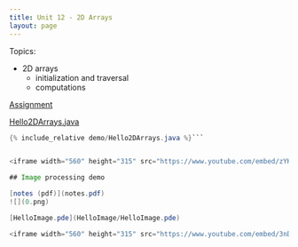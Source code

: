 ```yaml
---
title: Unit 12 - 2D Arrays
layout: page
---
```


Topics:
- 2D arrays
    - initialization and traversal
    - computations
 
[Assignment](Unit12_Assignment)


[Hello2DArrays.java](demo/Hello2DArrays.java)

```java
{% include_relative demo/Hello2DArrays.java %}```


<iframe width="560" height="315" src="https://www.youtube.com/embed/zYKxx7RU5Y4" title="YouTube video player" frameborder="0" allow="accelerometer; autoplay; clipboard-write; encrypted-media; gyroscope; picture-in-picture" allowfullscreen></iframe>

## Image processing demo

[notes (pdf)](notes.pdf)
![](0.png)

[HelloImage.pde](HelloImage/HelloImage.pde)

<iframe width="560" height="315" src="https://www.youtube.com/embed/3nDCw6hHjvU" title="YouTube video player" frameborder="0" allow="accelerometer; autoplay; clipboard-write; encrypted-media; gyroscope; picture-in-picture" allowfullscreen></iframe>
